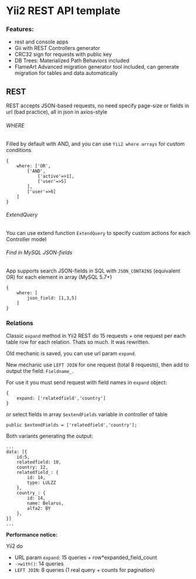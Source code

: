 # Yii2 REST API template

### Features:

* rest and console apps
* Gii with REST Controllers generator
* CRC32 sign for requests with public key
* DB Trees: Materialized Path Behaviors included
* FlameArt Advanced migration generator tool included, can generate migration for tables and data automatically

## REST

REST accepts JSON-based requests, no need specify page-size or fields in url (bad practice), all in json in axios-style

###### WHERE

Filled by default with AND, and you can use `Yii2 where arrays` for custom conditions

```
{
    where: ['OR', 
        ['AND', 
            ['active'=>1],
            ['user'=>5]
        ],
        ['user'=>6]
    ]
}
```

###### ExtendQuery

You can use extend function `ExtendQuery` to specify custom actions for each Controller model

###### Find in MySQL JSON-fields

App supports search JSON-fields in SQL with `JSON_CONTAINS` (equivalent OR) for each element in array (MySQL 5.7+)

```
{
    where: [
        json_field: [1,3,5]
    ]
}
```

### Relations

Classic `expand` method in Yii2 REST do 15 requests + one request per each table row for each relation. Thats so much. It was rewritten.

Old mechanic is saved, you can use url param `expand`.

New mechanic use `LEFT JOIN` for one request (total 8 requests), then add to output the field: `Fieldname_`. 

For use it you must send request with field names in `expand` object:

```
{
    expand: ['relatedfield','country']
}
```

or select fields in array `$extendFields` variable in controller of table

```
public $extendFields = ['relatedfield','country'];
```

Both variants generating the output:

```
...
data: [{
    id:5,
    relatedfield: 10,
    country: 12,
    relatedfield_: {
        id: 14,
        type: LULZZ
    },
    country_: {
        id: 14,
        name: Belarus,
        alfa2: BY
    },
}]
...
```

**Performance notice:**

Yii2 do 
* URL param `expand`: 15 queries + row*expanded_field_count
* `->with()`: 14 queries
* `LEFT JOIN`: 8 queries  (1 real query + counts for pagination)

